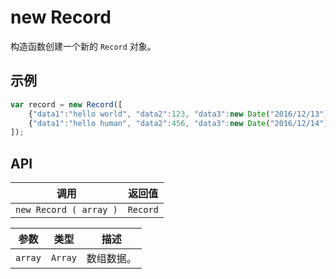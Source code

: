 # new Record

构造函数创建一个新的 `Record` 对象。

## 示例

```javascript
var record = new Record([
    {"data1":"hello world", "data2":123, "data3":new Date("2016/12/13") },
    {"data1":"hello human", "data2":456, "data3":new Date("2016/12/14") }
]);
```

## API

| 调用 | 返回值 |
|---|---|
| `new Record ( array )` | `Record` |

| 参数 | 类型 | 描述 |
|---|---|---|
| `array` | `Array` | 数组数据。 |
